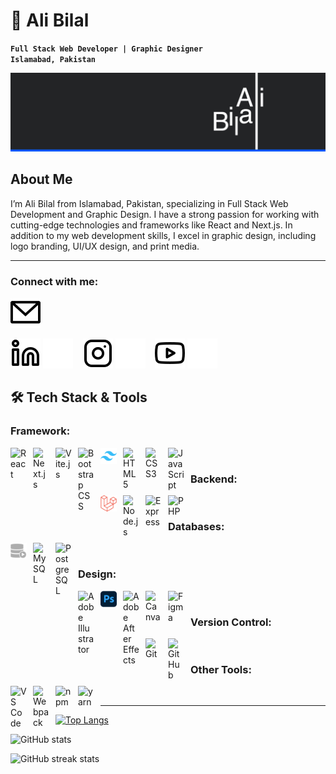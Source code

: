 # 🌟 Ali Bilal
**`Full Stack Web Developer | Graphic Designer`** <br>
**`Islamabad, Pakistan`**

![Full Stack Web Development & Graphic Designer](./img/cover-img.png)

## About Me
I’m Ali Bilal from Islamabad, Pakistan, specializing in Full Stack Web Development and Graphic Design. I have a strong passion for working with cutting-edge technologies and frameworks like React and Next.js. In addition to my web development skills, I excel in graphic design, including logo branding, UI/UX design, and print media.

---

### Connect with me:

[![Email: MrAliBilal@outlook.com](./img/connect-with-me-section/email-light.svg#gh-light-mode-only "MrAliBilal@outlook.com")](https://www.google.com "Google's Homepage")

[![website](./img/linkedin-light.svg)](https://linkedin.com/in/MrAliBilal#gh-light-mode-only)
[![website](./img/linkedin-dark.svg)](https://linkedin.com/in/MrAliBilal#gh-dark-mode-only)
&nbsp;&nbsp;
[![website](./img/instagram-light.svg)](https://instagram.com/Mr.AliBilal#gh-light-mode-only)
[![website](./img/instagram-dark.svg)](https://instagram.com/Mr.AliBilalr#gh-dark-mode-only)
&nbsp;&nbsp;
[![website](./img/youtube-light.svg)](https://youtube.com/@AliBilal.1#gh-light-mode-only)
[![website](./img/youtube-dark.svg)](https://youtube.com/@AliBilal.1#gh-dark-mode-only)

## 🛠️ Tech Stack & Tools

### Framework:

[<img align="left" alt="React" width="26px" src="https://cdn.jsdelivr.net/gh/devicons/devicon/icons/react/react-original.svg" style="padding-right:10px;" />](https://react.dev/)
[<img align="left" alt="Next.js" width="26px" src="https://cdn.jsdelivr.net/gh/devicons/devicon/icons/nextjs/nextjs-original.svg" style="padding-right:10px;" />](https://nextjs.org/)
[<img align="left" alt="Vite.js" width="26px" src="https://cdn.jsdelivr.net/gh/devicons/devicon/icons/vitejs/vitejs-original.svg" style="padding-right:10px;" />](https://vitejs.dev/)
[<img align="left" alt="Bootstrap CSS" width="26px" src="https://cdn.jsdelivr.net/gh/devicons/devicon/icons/bootstrap/bootstrap-original.svg" style="padding-right:10px;" />](https://getbootstrap.com/)
[<img align="left" alt="Tailwind CSS" width="26px" src="https://github.com/devicons/devicon/blob/v2.16.0/icons/tailwindcss/tailwindcss-original.svg" style="padding-right:10px;" />](https://tailwindcss.com/)
[<img align="left" alt="HTML5" width="26px" src="https://cdn.jsdelivr.net/gh/devicons/devicon/icons/html5/html5-original.svg" style="padding-right:10px;" />](https://developer.mozilla.org/en-US/docs/Web/Guide/HTML/HTML5)
[<img align="left" alt="CSS3" width="26px" src="https://cdn.jsdelivr.net/gh/devicons/devicon/icons/css3/css3-original.svg" style="padding-right:10px;" />](https://developer.mozilla.org/en-US/docs/Web/CSS)
[<img align="left" alt="JavaScript" width="26px" src="https://cdn.jsdelivr.net/gh/devicons/devicon/icons/javascript/javascript-original.svg" style="padding-right:10px;" />](https://developer.mozilla.org/en-US/docs/Web/JavaScript)<br>


### Backend:
[<img align="left" alt="Laravel" width="26px" src="https://github.com/devicons/devicon/blob/v2.16.0/icons/laravel/laravel-original.svg" style="padding-right:10px;" />](https://laravel.com/)
[<img align="left" alt="Node.js" width="26px" src="https://cdn.jsdelivr.net/gh/devicons/devicon/icons/nodejs/nodejs-original.svg" style="padding-right:10px;" />](https://nodejs.org/)
[<img align="left" alt="Express" width="26px" src="https://cdn.jsdelivr.net/gh/devicons/devicon/icons/express/express-original.svg" style="padding-right:10px;" />](https://expressjs.com/)
[<img align="left" alt="PHP" width="26px" src="https://cdn.jsdelivr.net/gh/devicons/devicon/icons/php/php-original.svg" style="padding-right:10px;" />](https://www.php.net/)<br>

### Databases:
[<img align="left" alt="SQL" width="26px" src="https://github.com/devicons/devicon/blob/v2.16.0/icons/sqldeveloper/sqldeveloper-plain.svg" style="padding-right:10px;" />](https://en.wikipedia.org/wiki/SQL)
[<img align="left" alt="MySQL" width="26px" src="https://cdn.jsdelivr.net/gh/devicons/devicon/icons/mysql/mysql-original.svg" style="padding-right:10px;" />](https://www.mysql.com/)
[<img align="left" alt="PostgreSQL" width="26px" src="https://cdn.jsdelivr.net/gh/devicons/devicon/icons/postgresql/postgresql-original.svg" style="padding-right:10px;" />](https://www.postgresql.org/)<br>

### Design:
[<img align="left" alt="Adobe Illustrator" width="26px" src="https://cdn.jsdelivr.net/gh/devicons/devicon/icons/illustrator/illustrator-line.svg" style="padding-right:10px;" />](https://www.adobe.com/products/illustrator.html)
[<img align="left" alt="Adobe Photoshop" width="26px" src="https://github.com/devicons/devicon/blob/v2.16.0/icons/photoshop/photoshop-original.svg" style="padding-right:10px;" />](https://www.adobe.com/products/photoshop.html)
[<img align="left" alt="Adobe After Effects" width="26px" src="https://cdn.jsdelivr.net/gh/devicons/devicon/icons/aftereffects/aftereffects-original.svg" style="padding-right:10px;" />](https://www.adobe.com/products/aftereffects.html)
[<img align="left" alt="Canva" width="26px" src="https://upload.wikimedia.org/wikipedia/commons/0/08/Canva_icon_2021.svg" style="padding-right:10px;" />](https://www.canva.com/)
[<img align="left" alt="Figma" width="26px" src="https://cdn.jsdelivr.net/gh/devicons/devicon/icons/figma/figma-original.svg" style="padding-right:10px;" />](https://www.figma.com/)<br>


### Version Control:
[<img align="left" alt="Git" width="26px" src="https://cdn.jsdelivr.net/gh/devicons/devicon/icons/git/git-original.svg" style="padding-right:10px;" />](https://git-scm.com/)
[<img align="left" alt="GitHub" width="26px" src="https://cdn.jsdelivr.net/gh/devicons/devicon/icons/github/github-original.svg" style="padding-right:10px;" />](https://github.com/)<br>

### Other Tools:
[<img align="left" alt="VS Code" width="26px" src="https://cdn.jsdelivr.net/gh/devicons/devicon/icons/vscode/vscode-original.svg" style="padding-right:10px;" />](https://code.visualstudio.com/)
[<img align="left" alt="Webpack" width="26px" src="https://cdn.jsdelivr.net/gh/devicons/devicon/icons/webpack/webpack-original.svg" style="padding-right:10px;" />](https://webpack.js.org/)
[<img align="left" alt="npm" width="26px" src="https://cdn.jsdelivr.net/gh/devicons/devicon/icons/npm/npm-original-wordmark.svg" style="padding-right:10px;" />](https://www.npmjs.com/)
[<img align="left" alt="yarn" width="26px" src="https://cdn.jsdelivr.net/gh/devicons/devicon/icons/yarn/yarn-original.svg" style="padding-right:10px;" />](https://yarnpkg.com/)<br>

---

[![Top Langs](https://github-readme-stats.vercel.app/api/top-langs/?username=MrAliBilal&theme=dark)](https://github.com/anuraghazra/github-readme-stats)

![GitHub stats](https://github-readme-stats.vercel.app/api?username=MrAliBilal&show_icons=true&count_private=true&theme=dark)  

![GitHub streak stats](https://streak-stats.demolab.com/?user=MrAliBilal&theme=dark)  

















<!--
**MrAliBilal/MrAliBilal** is a ✨ _special_ ✨ repository because its `README.md` (this file) appears on your GitHub profile.

Here are some ideas to get you started:

- 🔭 I’m currently working on ...
- 🌱 I’m currently learning ...
- 👯 I’m looking to collaborate on ...
- 🤔 I’m looking for help with ...
- 💬 Ask me about ...
- 📫 How to reach me: ...
- 😄 Pronouns: ...
- ⚡ Fun fact: ...
![Top Langs](https://github-readme-stats.vercel.app/api/top-langs/?username=MrAliBilal&layout=compact&langs_count=8&theme=dark)

## Hi there 👋

I’m Ali Bilal from Islamabad, Pakistan, specializing in Full Stack Web Development and Graphic Design. I have a strong passion for working with cutting-edge technologies and frameworks like React and Next.js. In addition to my web development skills, I excel in graphic design, including logo branding, UI/UX design, and print media.

[![Ali's GitHub stats](https://github-readme-stats.vercel.app/api?username=MrAliBilal&show_icons=true&theme=dark)](https://github.com/anuraghazra/github-readme-stats)


-->
